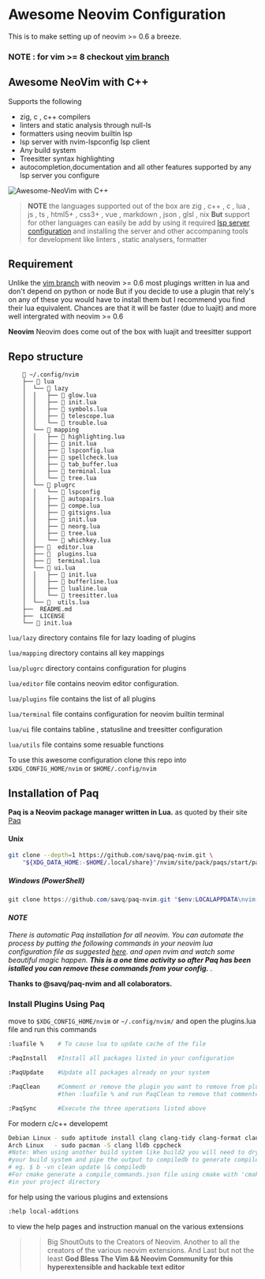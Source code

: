 # Awesome Neovim Configuration

This is to make setting up of neovim >= 0.6 a breeze.
### NOTE : for vim >= 8 checkout [vim branch](https://github.com/Ultra-Code/awesome-neovim/tree/vim)

## Awesome NeoVim with C++

Supports the following
- zig, c , c++ compilers
- linters and static analysis through null-ls
- formatters using neovim builtin lsp
- lsp server with nvim-lspconfig lsp client
- Any build system
- Treesitter syntax highlighting
- autocompletion,documentation and all other features supported by any lsp
  server you configure

![Awesome-NeoVim with C++](https://github.com/Ultra-Code/awesome-neovim/blob/master/assets/AwesomeNeovimWithC%2B%2B.png)

>__NOTE__ the languages supported out of the box are
> zig , c++ , c , lua , js , ts , html5+ , css3+ , vue , markdown , json , glsl , nix
>__But__ support for other languages can easily be add by using it required
[lsp server configuration](https://github.com/neovim/nvim-lspconfig/blob/master/doc/server_configurations.md)
and installing the server and other accompaning tools for development like linters , static analysers, formatter

## Requirement

Unlike the [vim branch]() with neovim >= 0.6 most plugings written in lua and don't depend on python or node
But if you decide to use a plugin that rely's on any of these you would have to install them but I recommend
you find their lua equivalent. Chances are that it will be faster (due to luajit) and more well
intergrated with neovim >= 0.6

__Neovim__
Neovim does come out of the box with luajit and treesitter support

## Repo structure
```text
    📂 ~/.config/nvim
    ├── 📂 lua
    │  └── 📂 lazy
    │  │   ├──  glow.lua
    │  │   ├──  init.lua
    │  │   ├──  symbols.lua
    │  │   ├──  telescope.lua
    │  │   └──  trouble.lua
    │  └── 📂 mapping
    │  │   ├──  highlighting.lua
    │  │   ├──  init.lua
    │  │   ├──  lspconfig.lua
    │  │   ├──  spellcheck.lua
    │  │   ├──  tab_buffer.lua
    │  │   ├──  terminal.lua
    │  │   └──  tree.lua
    │  └── 📂 plugrc
    │  │   └── 📂 lspconfig
    │  │   ├──  autopairs.lua
    │  │   ├──  compe.lua
    │  │   ├──  gitsigns.lua
    │  │   ├──  init.lua
    │  │   ├──  neorg.lua
    │  │   ├──  tree.lua
    │  │   └──  whichkey.lua
    │  ├──   editor.lua
    │  ├──   plugins.lua
    │  ├──   terminal.lua
    │  └── 📂 ui.lua
    │  │   ├──  init.lua
    │  │   ├──  bufferline.lua
    │  │   ├──  lualine.lua
    │  │   └──  treesitter.lua
    │  └──   utils.lua
    ├──  README.md
    ├──  LICENSE
    └──  init.lua
```

`lua/lazy` directory contains file for lazy loading of plugins

`lua/mapping` directory contains all key mappings

`lua/plugrc` directory contains configuration for plugins

`lua/editor` file contains neovim editor configuration.

`lua/plugins` file contains the list of all plugins

`lua/terminal` file contains configuration for neovim builtin terminal

`lua/ui` file contains tabline , statusline and treesitter configuration

`lua/utils` file contains some resuable functions

To use this awesome configuration clone this repo into `$XDG_CONFIG_HOME/nvim` or `$HOME/.config/nvim`

## Installation of Paq

__Paq is a Neovim package manager written in Lua.__ as quoted by their site [Paq](https://github.com/savq/paq-nvim)

#### Unix

```zsh
git clone --depth=1 https://github.com/savq/paq-nvim.git \
    "${XDG_DATA_HOME:-$HOME/.local/share}"/nvim/site/pack/paqs/start/paq-nvim
```

##### Windows (PowerShell)

```powershell
git clone https://github.com/savq/paq-nvim.git "$env:LOCALAPPDATA\nvim-data\site\pack\paqs\start\paq-nvim"
```

#### _NOTE_

_There is automatic Paq installation for all neovim.
You can automate the process by putting the following commands in your neovim lua configuration
file as suggested [here][auto]. and open nvim and watch some beautiful magic happen.
___This is a one time activity so after Paq has been istalled you can
remove these commands from your config.___ ._

__Thanks to @savq/paq-nvim and all colaborators.__

[auto]: https://github.com/savq/paq-nvim#bootstrapping

### Install Plugins Using Paq

move to `$XDG_CONFIG_HOME/nvim` or `~/.config/nvim/` and open the plugins.lua file
and run this commands

```zsh
:luafile %    # To cause lua to update cache of the file

:PaqInstall   #Install all packages listed in your configuration

:PaqUpdate    #Update all packages already on your system

:PaqClean     #Comment or remove the plugin you want to remove from plugins.lua
              #then :luafile % and run PaqClean to remove that commented/removed plugin

:PaqSync      #Execute the three operations listed above
```

For modern c/c++ developemt

```zsh
Debian Linux - sudo aptitude install clang clang-tidy clang-format clangd cppcheck
Arch Linux   - sudo pacman -S clang lldb cppcheck
#Note: When using another build system like build2 you will need to dry run
#your build system and pipe the output to compiledb to generate compile_commands.json
# eg. $ b -vn clean update |& compiledb
#For cmake generate a compile_commands.json file using cmake with 'cmake -DCMAKE_EXPORT_COMPILE_COMMANDS=ON
#in your project directory
```

for help using the various plugins and extensions

```zsh
:help local-addtions
```

to view the help pages and instruction manual on the various extensions

>>Big ShoutOuts to the Creators of Neovim.
>Another to all the creators of the various neovim extensions.
>And Last but not the least __God Bless The Vim && Neovim Community for this
>hyperextensible and hackable text editor__
